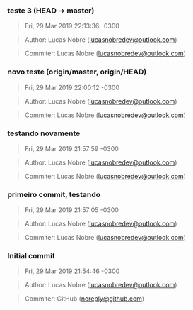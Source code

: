 ### teste 3 (HEAD -> master)
>Fri, 29 Mar 2019 22:13:36 -0300

>Author: Lucas Nobre (lucasnobredev@outlook.com)

>Commiter: Lucas Nobre (lucasnobredev@outlook.com)




### novo teste (origin/master, origin/HEAD)
>Fri, 29 Mar 2019 22:00:12 -0300

>Author: Lucas Nobre (lucasnobredev@outlook.com)

>Commiter: Lucas Nobre (lucasnobredev@outlook.com)




### testando novamente
>Fri, 29 Mar 2019 21:57:59 -0300

>Author: Lucas Nobre (lucasnobredev@outlook.com)

>Commiter: Lucas Nobre (lucasnobredev@outlook.com)




### primeiro commit, testando
>Fri, 29 Mar 2019 21:57:05 -0300

>Author: Lucas Nobre (lucasnobredev@outlook.com)

>Commiter: Lucas Nobre (lucasnobredev@outlook.com)




### Initial commit
>Fri, 29 Mar 2019 21:54:46 -0300

>Author: Lucas Nobre (lucasnobredev@outlook.com)

>Commiter: GitHub (noreply@github.com)




